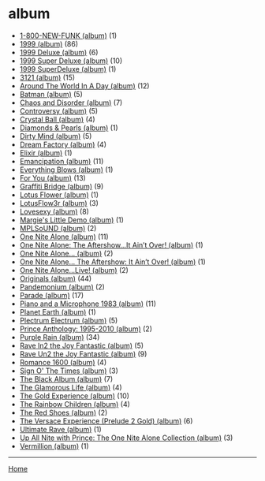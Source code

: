 # album

  * [1-800-NEW-FUNK (album)](./album/1-800-new-funk/) (1)
  * [1999 (album)](./album/1999/) (86)
  * [1999 Deluxe (album)](./album/1999-deluxe/) (6)
  * [1999 Super Deluxe (album)](./album/1999-super-deluxe/) (10)
  * [1999 SuperDeluxe (album)](./album/1999-superdeluxe/) (1)
  * [3121 (album)](./album/3121/) (15)
  * [Around The World In A Day (album)](./album/around-the-world-in-a-day/) (12)
  * [Batman (album)](./album/batman/) (5)
  * [Chaos and Disorder (album)](./album/chaos-and-disorder/) (7)
  * [Controversy (album)](./album/controversy/) (5)
  * [Crystal Ball (album)](./album/crystal-ball/) (4)
  * [Diamonds & Pearls (album)](./album/diamonds-pearls/) (1)
  * [Dirty Mind (album)](./album/dirty-mind/) (5)
  * [Dream Factory (album)](./album/dream-factory/) (4)
  * [Elixir (album)](./album/elixir/) (1)
  * [Emancipation (album)](./album/emancipation/) (11)
  * [Everything Blows (album)](./album/everything-blows/) (1)
  * [For You (album)](./album/for-you/) (13)
  * [Graffiti Bridge (album)](./album/graffiti-bridge/) (9)
  * [Lotus Flower (album)](./album/lotus-flower/) (1)
  * [LotusFlow3r (album)](./album/lotusflow3r/) (3)
  * [Lovesexy (album)](./album/lovesexy/) (8)
  * [Margie's Little Demo (album)](./album/margie-s-little-demo/) (1)
  * [MPLSoUND (album)](./album/mplsound/) (2)
  * [One Nite Alone (album)](./album/one-nite-alone/) (11)
  * [One Nite Alone: The Aftershow…It Ain’t Over! (album)](./album/one-nite-alone-the-aftershow-it-ain-t-over/) (1)
  * [One Nite Alone… (album)](./album/one-nite-alone/) (2)
  * [One Nite Alone… The Aftershow: It Ain’t Over! (album)](./album/one-nite-alone-the-aftershow-it-ain-t-over/) (1)
  * [One Nite Alone…Live! (album)](./album/one-nite-alone-live/) (2)
  * [Originals (album)](./album/originals/) (44)
  * [Pandemonium (album)](./album/pandemonium/) (2)
  * [Parade (album)](./album/parade/) (17)
  * [Piano and a Microphone 1983 (album)](./album/piano-and-a-microphone-1983/) (11)
  * [Planet Earth (album)](./album/planet-earth/) (1)
  * [Plectrum Electrum (album)](./album/plectrum-electrum/) (5)
  * [Prince Anthology: 1995-2010 (album)](./album/prince-anthology-1995-2010/) (2)
  * [Purple Rain (album)](./album/purple-rain/) (34)
  * [Rave In2 the Joy Fantastic (album)](./album/rave-in2-the-joy-fantastic/) (5)
  * [Rave Un2 the Joy Fantastic (album)](./album/rave-un2-the-joy-fantastic/) (9)
  * [Romance 1600 (album)](./album/romance-1600/) (4)
  * [Sign O' The Times (album)](./album/sign-o-the-times/) (3)
  * [The Black Album (album)](./album/the-black-album/) (7)
  * [The Glamorous Life (album)](./album/the-glamorous-life/) (4)
  * [The Gold Experience (album)](./album/the-gold-experience/) (10)
  * [The Rainbow Children (album)](./album/the-rainbow-children/) (4)
  * [The Red Shoes (album)](./album/the-red-shoes/) (2)
  * [The Versace Experience (Prelude 2 Gold) (album)](./album/the-versace-experience-prelude-2-gold/) (6)
  * [Ultimate Rave (album)](./album/ultimate-rave/) (1)
  * [Up All Nite with Prince: The One Nite Alone Collection (album)](./album/up-all-nite-with-prince-the-one-nite-alone-collection/) (3)
  * [Vermillion (album)](./album/vermillion/) (1)

----

[Home](../)
